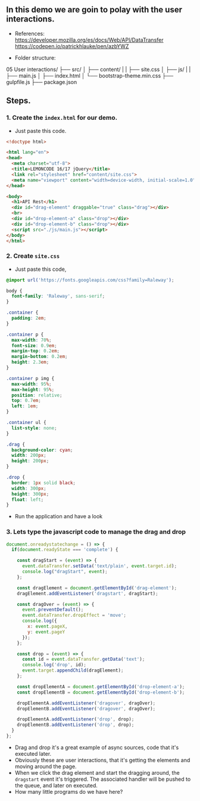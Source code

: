 ## In this demo we are goin to polay with the user interactions.
* References: https://developer.mozilla.org/es/docs/Web/API/DataTransfer
https://codepen.io/patrickhlauke/pen/azbYWZ

* Folder structure:

05 User interactions/
├── src/
│   ├── content/
|   |   ├── site.css
│   ├── js/
|   |   ├── main.js
│   ├── index.html
│   └── bootstrap-theme.min.css
├── gulpfile.js
├── package.json

## Steps.

### 1. Create the `index.html` for our demo.

* Just paste this code.

```html
<!doctype html>

<html lang="en">
<head>
  <meta charset="utf-8">
  <title>LEMONCODE 16/17 jQuery</title>
  <link rel="stylesheet" href="content/site.css">
  <meta name="viewport" content="width=device-width, initial-scale=1.0"/>
</head>

<body>
  <h1>API Rest</h1>
  <div id="drag-element" draggable="true" class="drag"></div>
  <br>
  <div id="drop-element-a" class="drop"></div>
  <div id="drop-element-b" class="drop"></div>
  <script src="./js/main.js"></script>
</body>
</html>

```

### 2. Create `site.css`

* Just paste this code,

```css
@import url('https://fonts.googleapis.com/css?family=Raleway');

body {
  font-family: 'Raleway', sans-serif;
}

.container {
  padding: 2em;
}

.container p {
  max-width: 70%;
  font-size: 0.9em;
  margin-top: 0.2em;
  margin-bottom: 0.2em;
  height: 2.3em;
}

.container p img {
  max-width: 95%;
  max-height: 95%;
  position: relative;
  top: 0.7em;
  left: 1em;
}

.container ul {
  list-style: none;
}

.drag {
  background-color: cyan;
  width: 200px;
  height: 200px;
}

.drop {
  border: 1px solid black;
  width: 300px;
  height: 300px;
  float: left;
}

```
* Run the application and have a look

### 3. Lets type the javascript code to manage the drag and drop

```javascript
document.onreadystatechange = () => {
  if(document.readyState === 'complete') {

    const dragStart = (event) => {
      event.dataTransfer.setData('text/plain', event.target.id);
      console.log("dragStart", event);
    };

    const dragElement = document.getElementById('drag-element');
    dragElement.addEventListener('dragstart', dragStart);

    const dragOver = (event) => {
      event.preventDefault();
      event.dataTransfer.dropEffect = 'move';
      console.log({
        x: event.pageX,
        y: event.pageY
      });
    };

    const drop = (event) => {
      const id = event.dataTransfer.getData('text');
      console.log('drop', id);
      event.target.appendChild(dragElement);
    };

    const dropElementA = document.getElementById('drop-element-a');
    const dropElementB = document.getElementById('drop-element-b');

    dropElementA.addEventListener('dragover', dragOver);
    dropElementB.addEventListener('dragover', dragOver);

    dropElementA.addEventListener('drop', drop);
    dropElementB.addEventListener('drop', drop);
  }
};

```
* Drag and drop it's a great example of async sources, code that it's executed later.
* Obviously these are user interactions, that it's getting the elements and moving around the page.
* When we click the drag element and start the dragging around, the `dragstart` event it's triggered. The associated handler will be pushed to the queue, and later on executed.
* How many little programs do we have here?
